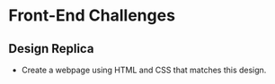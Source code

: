# Front-End Challenges

## Design Replica

- Create a webpage using HTML and CSS that matches this design.
